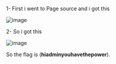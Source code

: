 1- First i went to Page source and i got this

![image](https://user-images.githubusercontent.com/93736341/233184363-de659f07-0d8c-4558-8ca8-f10c4c74f33e.png)

2- So i got this 

![image](https://user-images.githubusercontent.com/93736341/233184707-82ff75ed-1b52-4ab5-ab1d-49f69613d478.png)

So the flag is (**hiadminyouhavethepower**).
